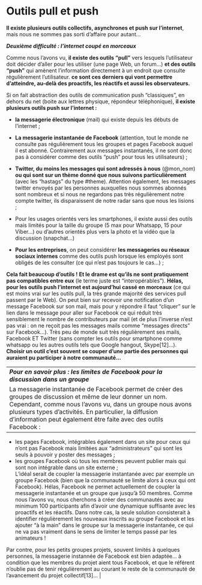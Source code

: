 # Outils pull et push

**Il existe plusieurs outils collectifs, asynchrones et push sur l’internet**, mais nous ne sommes pas sorti d’affaire pour autant…

***Deuxième difficulté : l’internet coupé en morceaux***

Comme nous l’avons vu, **il existe des outils “pull”** vers lesquels l’utilisateur doit décider d’aller pour les utiliser (une page Web, un forum…) **et des outils “push”** qui amènent l’information directement à un endroit que consulte régulièrement l’utilisateur. **ce sont ces derniers qui vont permettre d’atteindre, au-delà des proactifs, les réactifs et aussi les observateurs.**

Si on fait abstraction des outils de communication push “classiques”, en dehors du net (boite aux lettres physique, répondeur téléphonique), **il existe plusieurs outils push sur l’internet :**

-   **la messagerie électronique** (mail) qui existe depuis les débuts de l’internet ;

-   **La messagerie instantanée de Facebook** (attention, tout le monde ne consulte pas régulièrement tous les groupes et pages Facebook auquel il est abonné. Contrairement aux messages instantanés, il ne sont donc pas à considérer comme des outils “push” pour tous les utilisateurs) ;

-   **Twitter, du moins les messages qui sont adressés à nous** (@mon\_nom) **ou qui sont sur un thème donné que nous suivons particulièrement** (avec les “hastags” du type \#theme). Attention également, les messages twitter envoyés par les personnes auxquelles nous sommes abonnés sont nombreux et si nous ne regardons pas très régulièrement notre compte twitter, ils disparaissent de notre radar sans que nous les lisions ;

-   Pour les usages orientés vers les smartphones, il existe aussi des outils mais limités pour la taille du groupe (5 max pour Whatsapp, 15 pour Viber...) ou d’autres orientés plus vers la photo et la vidéo que la discussion (snapchat…)

-   **Pour les entreprises**, on peut considérer **les messageries ou réseaux sociaux internes** comme des outils push lorsque les employés sont obligés de les consulter (ce qui n’est pas toujours le cas…) ;

**Cela fait beaucoup d’outils !** **Et le drame est qu’ils ne sont pratiquement pas compatibles entre eux** (le terme juste est “interopérables”). **Hélas, pour les outils push l’internet est aujourd’hui cassé en morceaux** (ce qui est moins vrai sur les outils pull, la très grande majorité des services pull passent par le Web). On peut bien sur recevoir une notification d’un message Facebook sur son mail, mais pour y répondre il faut “cliquer” sur le lien dans le message pour aller sur Facebook ce qui réduit très sensiblement le nombre de contributeurs par mail (et de plus l’inverse n’est pas vrai : on ne reçoit pas les messages mails comme “messages directs” sur Facebook…). Très peu de monde suit très régulièrement ses mails, Facebook ET Twitter (sans compter les outils pour smartphone comme whatsapp ou les autres outils tels que Google hangout, Skype[12]…). **Choisir un outil c’est souvent se couper d’une partie des personnes qui auraient pu participer à notre communauté...**

|                                                                                                                                                                                                                                                                                                                                                                                                                                                                                                                                                                                                                                                                                                                                       |
|---------------------------------------------------------------------------------------------------------------------------------------------------------------------------------------------------------------------------------------------------------------------------------------------------------------------------------------------------------------------------------------------------------------------------------------------------------------------------------------------------------------------------------------------------------------------------------------------------------------------------------------------------------------------------------------------------------------------------------------|
| ***Pour en savoir plus : les limites de Facebook pour la discussion dans un groupe***                                                                                                                                                                                                                                                                                                                                                                                                                                                                                                                                                                                                                                            |
| La messagerie instantanée de Facebook permet de créer des groupes de discussion et même de leur donner un nom. Cependant, comme nous l’avons vu, dans un groupe nous avons plusieurs types d’activités. En particulier, la diffusion d’information peut également être faite avec des outils Facebook :                                                                             
* les pages Facebook, intégrables également dans un site pour ceux qui n’ont pas Facebook mais limitées aux “administrateurs” qui sont les seuls à pouvoir y poster des messages ;                                                                  
* les groupes Facebook où tous les membres peuvent publier mais qui sont non intégrable dans un site externe ;                                                                                          
 L’idéal serait de coupler la messagerie instantanée avec par exemple un groupe Facebook (bien que la communauté se limite alors à ceux qui ont Facebook). Hélas, Facebook ne permet actuellement de coupler la messagerie instantanée et un groupe que jusqu’à 50 membres. Comme nous l’avons vu, nous cherchons à créer des communautés avec au minimum 100 participants afin d’avoir une dynamique suffisante avec les proactifs et les réactifs. Dans notre cas, la seule solution consisterait à identifier régulièrement les nouveaux inscrits au groupe Facebook et les ajouter “à la main” dans le groupe sur la messagerie instantanée, ce qui ne va pas vraiment dans le sens de limiter le temps passé par les animateurs !  

 Par contre, pour les petits groupes projets, souvent limités à quelques personnes, la messagerie instannée de Facebook est bien adaptée... à condition que les membres du projet aient tous Facebook, et que le référent n’oublie pas de tenir régulièrement au courant le reste de la communauté de l’avancement du projet collectif[13]...                                                                                                                                                                                                                                                                                                                                                                                           |

